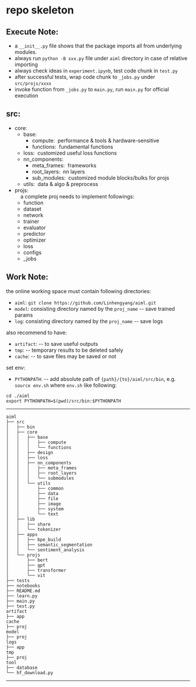 # repo skeleton  
## Execute Note:  
* a `__init__.py` file shows that the package imports all from underlying modules.  
* always run `python -B xxx.py` file under `aiml` directory in case of relative importing  
* always check ideas in `experiment.ipynb`, test code chunk in `test.py`
* after successful tests, wrap code chunk to `_jobs.py` under `src/projs/xxxx`
* invoke function from `_jobs.py` to `main.py`, run `main.py` for official execution

## src:
* core:
    * base: 
        * compute:&nbsp;&nbsp;performance & tools & hardware-sensitive  
        * functions:&nbsp;&nbsp;fundamental functions  
    * loss:&nbsp;&nbsp;customized useful loss functions  
    * nn_components:  
        * meta_frames:&nbsp;&nbsp;frameworks  
        * root_layers:&nbsp;&nbsp;nn layers  
        * sub_modules:&nbsp;&nbsp;customized module blocks/bulks for projs
    * utils:&nbsp;&nbsp;data & algo & preprocess  
* projs:  
&nbsp;&nbsp;&nbsp;&nbsp;a complete proj needs to implement followings:
    * function
    * dataset
    * network
    * trainer
    * evaluator
    * predictor
    * optimizer
    * loss
    * configs
    * _jobs


## Work Note:

the online working space must contain following directories:  
* `aiml`: `git clone https://github.com/Linhengyang/aiml.git`
* `model`: consisting directory named by the `proj_name` -- save trained params
* `log`: consisting directory named by the `proj_name`  -- save logs


also recommend to have:
* `artifact`: -- to save useful outputs
* `tmp`: -- temporary results to be deleted safely
* `cache`: -- to save files may be saved or not

set env:
* `PYTHONPATH`: -- add absolute path of `{path}/{to}/aiml/src/bin`, e.g.
`source env.sh` where `env.sh` like following:
```
cd ./aiml
export PYTHONPATH=$(pwd)/src/bin:$PYTHONPATH
```

---
    aiml
    ├── src
    │   ├── bin
    │   ├── core
    │   │   ├── base
    │   │   │   ├── compute
    │   │   │   └── functions
    │   │   ├── design
    │   │   ├── loss
    │   │   ├── nn_components
    │   │   │   ├── meta_frames
    │   │   │   ├── root_layers
    │   │   │   └── submodules
    │   │   └── utils
    │   │       ├── common
    │   │       ├── data
    │   │       ├── file
    │   │       ├── image
    │   │       ├── system
    │   │       └── text
    │   ├── lib
    │   │   ├── share
    │   │   └── tokenizer
    │   ├── apps
    │   │   ├── bpe_build
    │   │   ├── semantic_segmentation
    │   │   └── sentiment_analysis
    │   └── projs
    │       ├── bert
    │       ├── gpt
    │       ├── transformer
    │       └── vit
    ├── tests
    ├── notebooks
    ├── README.md
    ├── learn.py
    ├── main.py
    ├── test.py
    artifact
    ├── app
    cache
    ├── proj
    model
    ├── proj
    logs
    ├── app
    tmp
    ├── proj
    tool
    ├── database
    └── hf_download.py
---